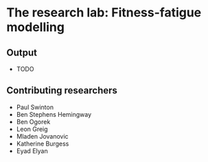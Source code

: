 # The research lab: Fitness-fatigue modelling

## Output

* TODO

## Contributing researchers
* Paul Swinton
* Ben Stephens Hemingway
* Ben Ogorek
* Leon Greig
* Mladen Jovanovic
* Katherine Burgess
* Eyad Elyan